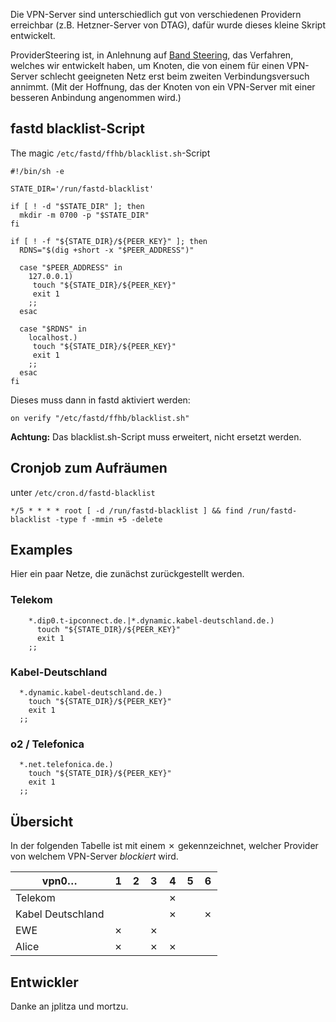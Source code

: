 Die VPN-Server sind unterschiedlich gut von verschiedenen Providern erreichbar (z.B. Hetzner-Server von DTAG), dafür wurde dieses kleine Skript entwickelt.

ProviderSteering ist, in Anlehnung auf [Band Steering](http://www.arubanetworks.com/techdocs/ArubaOS_64_Web_Help/Content/ArubaFrameStyles/ARM/Band_Steering.htm), das Verfahren, welches wir entwickelt haben, um Knoten, die von einem für einen VPN-Server schlecht geeigneten Netz erst beim zweiten Verbindungsversuch annimmt. (Mit der Hoffnung, das der Knoten von ein VPN-Server mit einer besseren Anbindung angenommen wird.)

## fastd blacklist-Script
The magic `/etc/fastd/ffhb/blacklist.sh`-Script
```
#!/bin/sh -e

STATE_DIR='/run/fastd-blacklist'

if [ ! -d "$STATE_DIR" ]; then
  mkdir -m 0700 -p "$STATE_DIR"
fi

if [ ! -f "${STATE_DIR}/${PEER_KEY}" ]; then
  RDNS="$(dig +short -x "$PEER_ADDRESS")"

  case "$PEER_ADDRESS" in
    127.0.0.1)
     touch "${STATE_DIR}/${PEER_KEY}"
     exit 1
    ;;
  esac

  case "$RDNS" in
    localhost.)
     touch "${STATE_DIR}/${PEER_KEY}"
     exit 1
    ;;
  esac
fi
```

Dieses muss dann in fastd aktiviert werden:
```
on verify "/etc/fastd/ffhb/blacklist.sh"
```

**Achtung:**
Das blacklist.sh-Script muss erweitert, nicht ersetzt werden.

## Cronjob zum Aufräumen
unter `/etc/cron.d/fastd-blacklist`
```
*/5 * * * * root [ -d /run/fastd-blacklist ] && find /run/fastd-blacklist -type f -mmin +5 -delete
```
## Examples
Hier ein paar Netze, die zunächst zurückgestellt werden.

### Telekom
```
    *.dip0.t-ipconnect.de.|*.dynamic.kabel-deutschland.de.)
      touch "${STATE_DIR}/${PEER_KEY}"
      exit 1
    ;;
```

### Kabel-Deutschland
```
  *.dynamic.kabel-deutschland.de.)
    touch "${STATE_DIR}/${PEER_KEY}"
    exit 1
  ;;
```
### o2 / Telefonica
```
  *.net.telefonica.de.)
    touch "${STATE_DIR}/${PEER_KEY}"
    exit 1
  ;;
```

## Übersicht

In der folgenden Tabelle ist mit einem ✗ gekennzeichnet, welcher Provider von welchem VPN-Server *blockiert* wird.

vpn0…             | 1 | 2 | 3 | 4 | 5 | 6
------------------|---|---|---|---|---|---
Telekom           |   |   |   | ✗ |   |   
Kabel Deutschland |   |   |   | ✗ |   | ✗ 
EWE               | ✗ |   | ✗ |   |   | 
Alice             | ✗ |   | ✗ | ✗ |   |  

## Entwickler
Danke an jplitza und mortzu.
